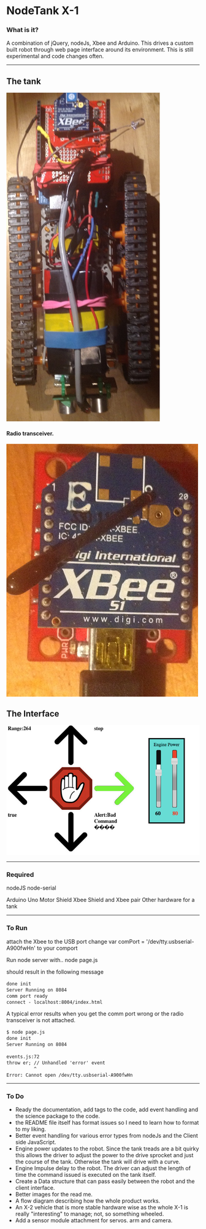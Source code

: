 NodeTank X-1
==
### What is it?
A combination of jQuery, nodeJs, Xbee and Arduino. This drives a custom built robot through web page interface around its environment.  This is still experimental and code changes often.
_____
## The tank

![alt tag](/images/tank.JPG)

#### Radio transceiver.
![alt tag](/images/xBee.JPG)


## The Interface
![alt tag](/images/controls.jpg)


______
### Required 
nodeJS
node-serial

Arduino Uno
Motor Shield
Xbee Shield and Xbee pair
Other hardware for a tank

_____
### To Run
attach the Xbee to the USB port
change var comPort = '/dev/tty.usbserial-A900fwHn' to your comport

Run node server with..
	node page.js

should result in the following message

	done init
	Server Running on 8084
    comm port ready
    connect - localhost:8004/index.html

 A typical error results when you get the comm port wrong or the radio transceiver is not attached.

    $ node page.js 
	done init
	Server Running on 8084

	events.js:72
    throw er; // Unhandled 'error' event
              ^
	Error: Cannot open /dev/tty.usbserial-A900fwHn




___
### To Do

 - Ready the documentation, add tags to the code, add event handling and the science package to the code.
 - the README file itself has format issues so I need to learn how to format to my liking.
 - Better event handling for various error types from nodeJs and the Client side JavaScript.
 - Engine power updates to the robot. Since the tank treads are a bit quirky this allows the driver to adjust the power to the drive sprocket and just the course of the tank. Otherwise the tank will drive with a curve.
 - Engine Impulse delay to the robot. The driver can adjust the length of time the command issued is executed on the tank itself.
 - Create a Data structure that can pass easily between the robot and the client interface.
 - Better images for the read me. 
 - A flow diagram describing how the whole product works.
 - An X-2 vehicle that is more stable hardware wise as the whole X-1 is really "interesting" to manage; not, so something wheeled.
 - Add a sensor module attachment for servos. arm and camera.
 





